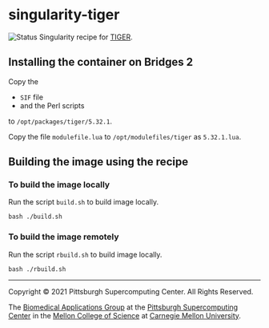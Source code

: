 # singularity-tiger
![Status](https://github.com/pscedu/singularity-tiger/actions/workflows/pretty.yml/badge.svg)
Singularity recipe for [TIGER](https://github.com/sandialabs/TIGER).

## Installing the container on Bridges 2
Copy the

* `SIF` file
* and the Perl scripts

to `/opt/packages/tiger/5.32.1`.

Copy the file `modulefile.lua` to `/opt/modulefiles/tiger` as `5.32.1.lua`.

## Building the image using the recipe
### To build the image locally
Run the script `build.sh` to build image locally.

```
bash ./build.sh
```

### To build the image remotely
Run the script `rbuild.sh` to build image locally.

```
bash ./rbuild.sh
```

---
Copyright © 2021 Pittsburgh Supercomputing Center. All Rights Reserved.

The [Biomedical Applications Group](https://www.psc.edu/biomedical-applications/) at the [Pittsburgh Supercomputing
Center](http://www.psc.edu) in the [Mellon College of Science](https://www.cmu.edu/mcs/) at [Carnegie Mellon University](http://www.cmu.edu).

